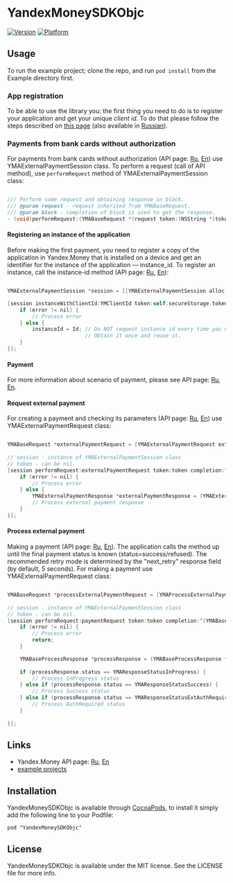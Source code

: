 # YandexMoneySDKObjc

[![Version](http://cocoapod-badges.herokuapp.com/v/YandexMoneySDKObjc/badge.png)](http://api.yandex.ru/money/)
[![Platform](http://cocoapod-badges.herokuapp.com/p/YandexMoneySDKObjc/badge.png)](http://api.yandex.ru/money/)

## Usage

To run the example project; clone the repo, and run `pod install` from the Example directory first.

### App registration

To be able to use the library you: the first thing you need to do is to register your application and get your unique *client id*. To do that please follow the steps described on [this page][1] (also available in [Russian][2]).

### Payments from bank cards without authorization

For payments from bank cards without authorization (API page: [Ru][5], [En][6]) use YMAExternalPaymentSession class.
To perform a request (call of API method), use `performRequest` method of YMAExternalPaymentSession class:

```Objective-C

/// Perform some request and obtaining response in block.
/// @param request - request inherited from YMABaseRequest.
/// @param block - completion of block is used to get the response.
- (void)performRequest:(YMABaseRequest *)request token:(NSString *)token completion:(YMARequestHandler)block;

```

#### Registering an instance of the application

Before making the first payment, you need to register a copy of the application in Yandex.Money that is installed on a device and get an identifier for the instance of the application — instance_id. To register an instance, call the instance-id method (API page: [Ru][9], [En][10]):

```Objective-C

YMAExternalPaymentSession *session = [[YMAExternalPaymentSession alloc] init];

[session instanceWithClientId:YMClientId token:self.secureStorage.token completion:^(NSString *Id, NSError *error) {
    if (error != nil) {
        // Process error 
    } else {
        instanceId = Id; // Do NOT request instance id every time you need to call API method. 
                         // Obtain it once and reuse it.
    }
}];

```
#### Payment

For more information about scenario of payment, please see API page: [Ru][5], [En][6].

#### Request external payment

For creating a payment and checking its parameters (API page: [Ru][7], [En][8]) use YMAExternalPaymentRequest class:

```Objective-C

YMABaseRequest *externalPaymentRequest = [YMAExternalPaymentRequest externalPaymentWithPatternId:patternId andPaymentParams:paymentParams];
    
// session - instance of YMAExternalPaymentSession class 
// token - can be nil.
[session performRequest:externalPaymentRequest token:token completion:^(YMABaseRequest *request,                        YMABaseResponse *response, NSError *error) {
    if (error != nil) {
        // Process error
    } else {
        YMAExternalPaymentResponse *externalPaymentResponse = (YMAExternalPaymentResponse *) response;
        // Process external payment response
    }
}];

```

#### Process external payment

Making a payment (API page: [Ru][11], [En][12]). The application calls the method up until the final payment status is known (status=success/refused).
The recommended retry mode is determined by the "next_retry" response field (by default, 5 seconds).
For making a payment use YMAExternalPaymentRequest class:

```Objective-C

YMABaseRequest *processExternalPaymentRequest = [YMAProcessExternalPaymentRequest processExternalPaymentWithRequestId:requestId successUri:YMSuccessUrl failUri:YMFailUrl requestToken:NO];
    
// session - instance of YMAExternalPaymentSession class 
// token - can be nil.
[session performRequest:paymentRequest token:token completion:^(YMABaseRequest *request, YMABaseResponse *response,     NSError *error) {
    if (error != nil) {
        // Process error
        return;
    }

    YMABaseProcessResponse *processResponse = (YMABaseProcessResponse *)response;
        
    if (processResponse.status == YMAResponseStatusInProgress) {
        // Process InProgress status 
    } else if (processResponse.status == YMAResponseStatusSuccess) {
        // Process Success status
    } else if (processResponse.status == YMAResponseStatusExtAuthRequired) {
        // Process AuthRequired status
    } 
            
}];

```

## Links

* Yandex.Money API page: [Ru](http://api.yandex.ru/money/), [En](http://api.yandex.com/money/)
* [example projects](https://github.com/yandex-money/yandex-money-sdk-objc/tree/master/Example)

## Installation

YandexMoneySDKObjc is available through [CocoaPods](http://cocoapods.org), to install
it simply add the following line to your Podfile:

    pod "YandexMoneySDKObjc"

## License

YandexMoneySDKObjc is available under the MIT license. See the LICENSE file for more info.

[1]: http://api.yandex.com/money/doc/dg/tasks/register-client.xml
[2]: http://api.yandex.ru/money/doc/dg/tasks/register-client.xml
[3]: http://api.yandex.com/money/
[4]: http://api.yandex.ru/money/
[5]: http://api.yandex.ru/money/doc/dg/reference/process-external-payments.xml
[6]: http://api.yandex.com/money/doc/dg/reference/process-external-payments.xml
[7]: http://api.yandex.ru/money/doc/dg/reference/request-external-payment.xml
[8]: http://api.yandex.com/money/doc/dg/reference/request-external-payment.xml
[9]: http://api.yandex.ru/money/doc/dg/reference/instance-id.xml
[10]: http://api.yandex.com/money/doc/dg/reference/instance-id.xml
[11]: http://api.yandex.ru/money/doc/dg/reference/process-external-payment.xml
[12]: http://api.yandex.com/money/doc/dg/reference/process-external-payment.xml
